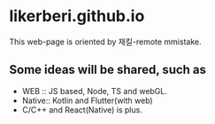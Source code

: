 # likerberi.github.io
This web-page is oriented by 
재킬-remote
mmistake.

## Some ideas will be shared, such as
* WEB :: JS based, Node, TS and webGL.
* Native:: Kotlin and Flutter(with web)
* C/C++ and React(Native) is plus.
